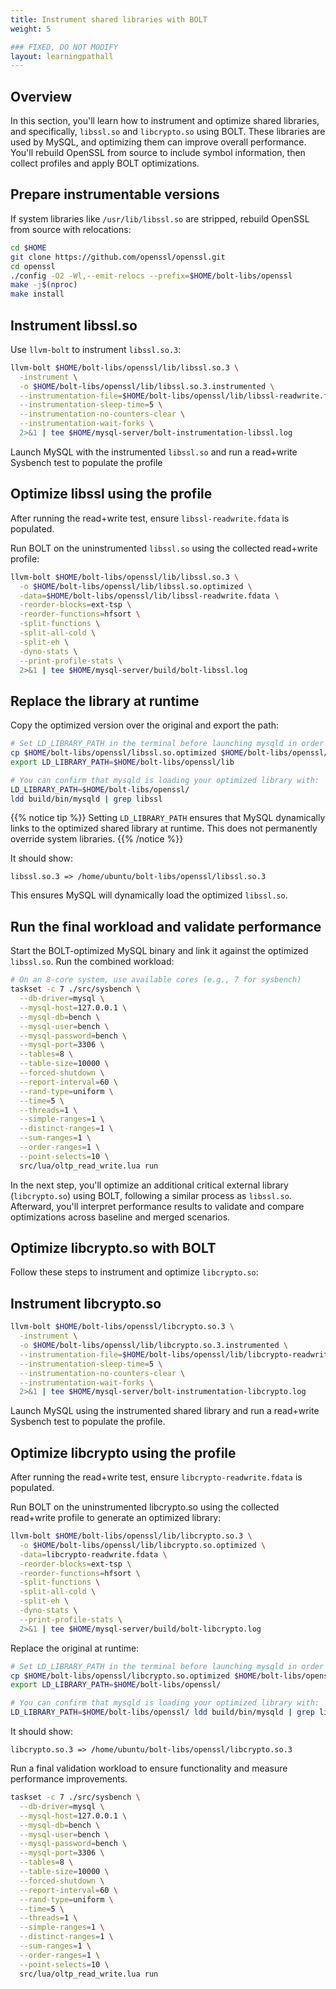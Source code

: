```yaml
---
title: Instrument shared libraries with BOLT
weight: 5

### FIXED, DO NOT MODIFY
layout: learningpathall
---
```


## Overview

In this section, you'll learn how to instrument and optimize shared libraries, and specifically, `libssl.so` and `libcrypto.so` using BOLT. These libraries are used by MySQL, and optimizing them can improve overall performance. You'll rebuild OpenSSL from source to include symbol information, then collect profiles and apply BOLT optimizations.

## Prepare instrumentable versions

If system libraries like `/usr/lib/libssl.so` are stripped, rebuild OpenSSL from source with relocations:

```bash
cd $HOME
git clone https://github.com/openssl/openssl.git
cd openssl
./config -O2 -Wl,--emit-relocs --prefix=$HOME/bolt-libs/openssl
make -j$(nproc)
make install
```

## Instrument libssl.so

Use `llvm-bolt` to instrument `libssl.so.3`:

```bash
llvm-bolt $HOME/bolt-libs/openssl/lib/libssl.so.3 \
  -instrument \
  -o $HOME/bolt-libs/openssl/lib/libssl.so.3.instrumented \
  --instrumentation-file=$HOME/bolt-libs/openssl/lib/libssl-readwrite.fdata \
  --instrumentation-sleep-time=5 \
  --instrumentation-no-counters-clear \
  --instrumentation-wait-forks \
  2>&1 | tee $HOME/mysql-server/bolt-instrumentation-libssl.log
```

Launch MySQL with the instrumented `libssl.so` and run a read+write Sysbench test to populate the profile

## Optimize libssl using the profile

After running the read+write test, ensure `libssl-readwrite.fdata` is populated.

Run BOLT on the uninstrumented `libssl.so` using the collected read+write profile:

```bash
llvm-bolt $HOME/bolt-libs/openssl/lib/libssl.so.3 \
  -o $HOME/bolt-libs/openssl/lib/libssl.so.optimized \
  -data=$HOME/bolt-libs/openssl/lib/libssl-readwrite.fdata \
  -reorder-blocks=ext-tsp \
  -reorder-functions=hfsort \
  -split-functions \
  -split-all-cold \
  -split-eh \
  -dyno-stats \
  --print-profile-stats \
  2>&1 | tee $HOME/mysql-server/build/bolt-libssl.log
```

## Replace the library at runtime

Copy the optimized version over the original and export the path:

```bash
# Set LD_LIBRARY_PATH in the terminal before launching mysqld in order for mysqld to pick the optimized library.
cp $HOME/bolt-libs/openssl/libssl.so.optimized $HOME/bolt-libs/openssl/lib/libssl.so.3
export LD_LIBRARY_PATH=$HOME/bolt-libs/openssl/lib

# You can confirm that mysqld is loading your optimized library with:
LD_LIBRARY_PATH=$HOME/bolt-libs/openssl/ 
ldd build/bin/mysqld | grep libssl
```

{{% notice tip %}}
Setting `LD_LIBRARY_PATH` ensures that MySQL dynamically links to the optimized shared library at runtime. This does not permanently override system libraries.
{{% /notice %}}

It should show:

```output
libssl.so.3 => /home/ubuntu/bolt-libs/openssl/libssl.so.3
```

This ensures MySQL will dynamically load the optimized `libssl.so`.

## Run the final workload and validate performance

Start the BOLT-optimized MySQL binary and link it against the optimized `libssl.so`. Run the combined workload:

```bash
# On an 8-core system, use available cores (e.g., 7 for sysbench)
taskset -c 7 ./src/sysbench \
  --db-driver=mysql \
  --mysql-host=127.0.0.1 \
  --mysql-db=bench \
  --mysql-user=bench \
  --mysql-password=bench \
  --mysql-port=3306 \
  --tables=8 \
  --table-size=10000 \
  --forced-shutdown \
  --report-interval=60 \
  --rand-type=uniform \
  --time=5 \
  --threads=1 \
  --simple-ranges=1 \
  --distinct-ranges=1 \
  --sum-ranges=1 \
  --order-ranges=1 \
  --point-selects=10 \
  src/lua/oltp_read_write.lua run
```


In the next step, you'll optimize an additional critical external library (`libcrypto.so`) using BOLT, following a similar process as `libssl.so`. Afterward, you'll interpret performance results to validate and compare optimizations across baseline and merged scenarios.

## Optimize libcrypto.so with BOLT

Follow these steps to instrument and optimize `libcrypto.so`:

## Instrument libcrypto.so

```bash
llvm-bolt $HOME/bolt-libs/openssl/libcrypto.so.3 \
  -instrument \
  -o $HOME/bolt-libs/openssl/lib/libcrypto.so.3.instrumented \
  --instrumentation-file=$HOME/bolt-libs/openssl/lib/libcrypto-readwrite.fdata \
  --instrumentation-sleep-time=5 \
  --instrumentation-no-counters-clear \
  --instrumentation-wait-forks \
  2>&1 | tee $HOME/mysql-server/bolt-instrumentation-libcrypto.log
```
Launch MySQL using the instrumented shared library and run a read+write Sysbench test to populate the profile.

## Optimize libcrypto using the profile
After running the read+write test, ensure `libcrypto-readwrite.fdata` is populated.

Run BOLT on the uninstrumented libcrypto.so using the collected read+write profile to generate an optimized library:
```bash
llvm-bolt $HOME/bolt-libs/openssl/lib/libcrypto.so.3 \
  -o $HOME/bolt-libs/openssl/lib/libcrypto.so.optimized \
  -data=libcrypto-readwrite.fdata \
  -reorder-blocks=ext-tsp \
  -reorder-functions=hfsort \
  -split-functions \
  -split-all-cold \
  -split-eh \
  -dyno-stats \
  --print-profile-stats \
  2>&1 | tee $HOME/mysql-server/build/bolt-libcrypto.log
```

Replace the original at runtime:

```bash
# Set LD_LIBRARY_PATH in the terminal before launching mysqld in order for mysqld to pick the optimized library.
cp $HOME/bolt-libs/openssl/libcrypto.so.optimized $HOME/bolt-libs/openssl/lib/libcrypto.so.3
export LD_LIBRARY_PATH=$HOME/bolt-libs/openssl/

# You can confirm that mysqld is loading your optimized library with:
LD_LIBRARY_PATH=$HOME/bolt-libs/openssl/ ldd build/bin/mysqld | grep libcrypto
```

It should show:

```output
libcrypto.so.3 => /home/ubuntu/bolt-libs/openssl/libcrypto.so.3 
```

Run a final validation workload to ensure functionality and measure performance improvements.
```bash
taskset -c 7 ./src/sysbench \
  --db-driver=mysql \
  --mysql-host=127.0.0.1 \
  --mysql-db=bench \
  --mysql-user=bench \
  --mysql-password=bench \
  --mysql-port=3306 \
  --tables=8 \
  --table-size=10000 \
  --forced-shutdown \
  --report-interval=60 \
  --rand-type=uniform \
  --time=5 \
  --threads=1 \
  --simple-ranges=1 \
  --distinct-ranges=1 \
  --sum-ranges=1 \
  --order-ranges=1 \
  --point-selects=10 \
  src/lua/oltp_read_write.lua run
```
